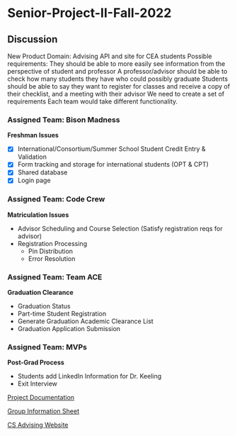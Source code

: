 # Senior-Project-II-Fall-2022


## Discussion
New Product Domain: Advising API and site for CEA students
Possible requirements:
They should be able to more easily see information from the perspective of student and professor
A professor/advisor should be able to check how many students they have who could possibly graduate
Students should be able to say they want to register for classes and receive a copy of their checklist, and a meeting with their advisor
We need to create a set of requirements
Each team would take different functionality.

### Assigned Team: Bison Madness
**Freshman Issues**
- [X] International/Consortium/Summer School Student Credit Entry & Validation 
- [x] Form tracking and storage for international students (OPT & CPT)
- [x] Shared database
- [x] Login page

### Assigned Team: Code Crew
**Matriculation Issues**
* Advisor Scheduling and Course Selection (Satisfy registration reqs for advisor)
* Registration Processing
    - Pin Distribution
    - Error Resolution

### Assigned Team: Team ACE
**Graduation Clearance**
* Graduation Status
* Part-time Student Registration
* Generate Graduation Academic Clearance List
* Graduation Application Submission

### Assigned Team: MVPs
**Post-Grad Process**
* Students add LinkedIn Information for Dr. Keeling
* Exit Interview




[Project Documentation](https://docs.google.com/document/d/1zDgmPmvEXwdtrTu6SaQdG77AkgH1PaIDNpe92wG2bnI/edit?usp=sharing)

[Group Information Sheet](https://docs.google.com/spreadsheets/d/186qrw8JsiF5gFs9qZuT0Cxj1wJEGNcYDOW_w11vatzI/edit?usp=sharing)

[CS Advising Website](https://howardu.sharepoint.com/sites/CSAdvising)
